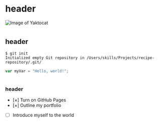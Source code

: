 # <h1>header
![Image of Yaktocat](https://octodex.github.com/images/yaktocat.png)
# <h2>header
```
$ git init
Initialized empty Git repository in /Users/skills/Projects/recipe-repository/.git/
```
``` javascript
var myVar = "Hello, world!";
```

# <h3>header
- [×] Turn on GitHub Pages
- [×] Outline my portfolio
- [ ] Introduce myself to the world
